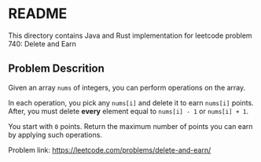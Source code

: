 # README

This directory contains Java and Rust implementation for leetcode problem 740: Delete and Earn

## Problem Descrition

Given an array `nums` of integers, you can perform operations on the array.

In each operation, you pick any `nums[i]` and delete it to earn `nums[i]` points. After, you must delete **every** element equal to `nums[i] - 1` or `nums[i] + 1`.

You start with `0` points. Return the maximum number of points you can earn by applying such operations.



Problem link: https://leetcode.com/problems/delete-and-earn/
